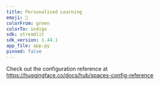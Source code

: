 ```yaml
---
title: Personalised Learning
emoji: 🦀
colorFrom: green
colorTo: indigo
sdk: streamlit
sdk_version: 1.44.1
app_file: app.py
pinned: false
---
```


Check out the configuration reference at https://huggingface.co/docs/hub/spaces-config-reference
